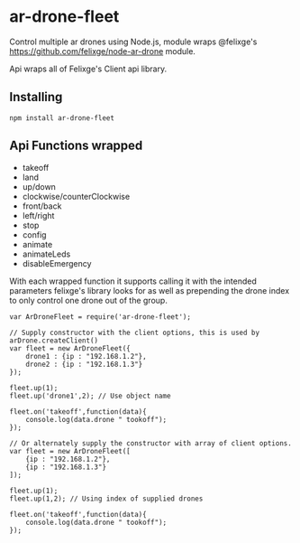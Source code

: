 ar-drone-fleet
==============

Control multiple ar drones using Node.js, module wraps @felixge's https://github.com/felixge/node-ar-drone module.

Api wraps all of Felixge's Client api library.

## Installing
```
npm install ar-drone-fleet
```

## Api Functions wrapped
- takeoff
- land
- up/down
- clockwise/counterClockwise
- front/back
- left/right
- stop
- config
- animate
- animateLeds
- disableEmergency

With each wrapped function it supports calling it with the intended parameters felixge's library looks for as well as prepending the drone index to only control one drone out of the group.

```
var ArDroneFleet = require('ar-drone-fleet');

// Supply constructor with the client options, this is used by arDrone.createClient()
var fleet = new ArDroneFleet({
	drone1 : {ip : "192.168.1.2"},
	drone2 : {ip : "192.168.1.3"}
});

fleet.up(1);
fleet.up('drone1',2); // Use object name

fleet.on('takeoff',function(data){
	console.log(data.drone " tookoff");
});

// Or alternately supply the constructor with array of client options.
var fleet = new ArDroneFleet([
	{ip : "192.168.1.2"},
	{ip : "192.168.1.3"}
]);

fleet.up(1);
fleet.up(1,2); // Using index of supplied drones

fleet.on('takeoff',function(data){
	console.log(data.drone " tookoff");
});

```
